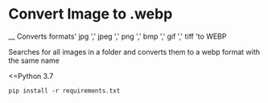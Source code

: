 # Convert Image to .webp
__
Converts formats' jpg ',' jpeg ',' png ',' bmp ',' gif ',' tiff 'to WEBP

Searches for all images in a folder and converts them to a webp format with the same name

<=Python 3.7

`pip install -r requirements.txt`